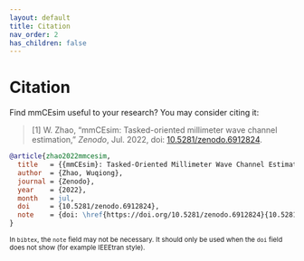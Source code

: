 ```yaml
---
layout: default
title: Citation
nav_order: 2
has_children: false
---
```


# Citation

Find mmCEsim useful to your research?
You may consider citing it:

> [1] W. Zhao, “mmCEsim: Tasked-oriented millimeter wave channel estimation,” *Zenodo*, Jul. 2022, doi: [10.5281/zenodo.6912824](https://doi.org/10.5281/zenodo.6912824).
```bib
@article{zhao2022mmcesim,
  title   = {{mmCEsim}: Tasked-Oriented Millimeter Wave Channel Estimation Simulation},
  author  = {Zhao, Wuqiong},
  journal = {Zenodo},
  year    = {2022},
  month   = jul,
  doi     = {10.5281/zenodo.6912824},
  note    = {doi: \href{https://doi.org/10.5281/zenodo.6912824}{10.5281/zenodo.6912824}}
}
```
<sup>In `bibtex`, the `note` field may not be necessary. It should only be used when the `doi` field does not show (for example IEEEtran style).</sup>
